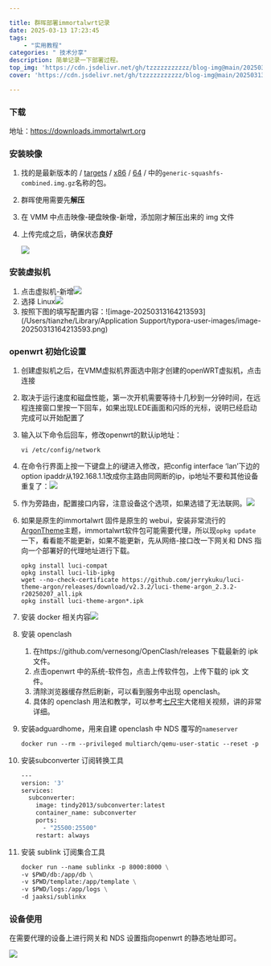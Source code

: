 ```yaml
---

title: 群晖部署immortalwrt记录
date: 2025-03-13 17:23:45
tags:
    - "实用教程"
categories: " 技术分享"
description: 简单记录一下部署过程。
top_img: 'https://cdn.jsdelivr.net/gh/tzzzzzzzzzzz/blog-img@main/20250313172545067.png'
cover: 'https://cdn.jsdelivr.net/gh/tzzzzzzzzzzz/blog-img@main/20250313172545067.png'

---
```

### 下载

地址：https://downloads.immortalwrt.org

### 安装映像

1. 找的是最新版本的 / [targets](https://downloads.immortalwrt.org/releases/24.10.0/targets/) / [x86](https://downloads.immortalwrt.org/releases/24.10.0/targets/x86/) / [64](https://downloads.immortalwrt.org/releases/24.10.0/targets/x86/64/) / 中的`generic-squashfs-combined.img.gz`名称的包。

2. 群晖使用需要先**解压**

3. 在 VMM 中点击映像-硬盘映像-新增，添加刚才解压出来的 img 文件

4. 上传完成之后，确保状态**良好**

   ![](https://cdn.jsdelivr.net/gh/tzzzzzzzzzzz/blog-img@main/20250313163800829.png)

### 安装虚拟机

1. 点击虚拟机-新增![](https://cdn.jsdelivr.net/gh/tzzzzzzzzzzz/blog-img@main/20250313164054669.png)
2. 选择 Linux![](https://cdn.jsdelivr.net/gh/tzzzzzzzzzzz/blog-img@main/20250313164122446.png)
3. 按照下图的填写配置内容：![image-20250313164213593](/Users/tianzhe/Library/Application Support/typora-user-images/image-20250313164213593.png)

### openwrt 初始化设置

1. 创建虚拟机之后，在VMM虚拟机界面选中刚才创建的openWRT虚拟机，点击连接

2. 取决于运行速度和磁盘性能，第一次开机需要等待十几秒到一分钟时间，在远程连接窗口里按一下回车，如果出现LEDE画面和闪烁的光标，说明已经启动完成可以开始配置了

3. 输入以下命令后回车，修改openwrt的默认ip地址：

   ```ssh
   vi /etc/config/network
   ```

4. 在命令行界面上按一下键盘上的i键进入修改，把config interface ‘lan’下边的option ipaddr从192.168.1.1改成你主路由同网断的ip，ip地址不要和其他设备重复了：![](https://cdn.jsdelivr.net/gh/tzzzzzzzzzzz/blog-img@main/20250313165301602.png)

5. 作为旁路由，配置接口内容，注意设备这个选项，如果选错了无法联网。![](https://cdn.jsdelivr.net/gh/tzzzzzzzzzzz/blog-img@main/20250313165918580.png)

6. 如果是原生的immortalwrt 固件是原生的 webui，安装非常流行的[ArgonTheme](https://github.com/jerrykuku/luci-theme-argon)主题，immortalwrt软件包可能需要代理，所以现`opkg update`一下，看看能不能更新，如果不能更新，先从网络-接口改一下网关和 DNS 指向一个部署好的代理地址进行下载。

   ```ssh
   opkg install luci-compat
   opkg install luci-lib-ipkg
   wget --no-check-certificate https://github.com/jerrykuku/luci-theme-argon/releases/download/v2.3.2/luci-theme-argon_2.3.2-r20250207_all.ipk
   opkg install luci-theme-argon*.ipk
   ```


7. 安装 docker 相关内容![](https://cdn.jsdelivr.net/gh/tzzzzzzzzzzz/blog-img@main/20250313170246248.png)

8. 安装 openclash


   1. 在https://github.com/vernesong/OpenClash/releases 下载最新的 ipk 文件。
   2. 点击openwrt 中的系统-软件包，点击上传软件包，上传下载的 ipk 文件。
   3. 清除浏览器缓存然后刷新，可以看到服务中出现 openclash。
   4. 具体的 openclash 用法和教学，可以参考[七尺宇](https://www.youtube.com/@qichiyu)大佬相关视频，讲的非常详细。

9. 安装adguardhome，用来自建 openclash 中 NDS 覆写的`nameserver`

   ```dockerfile
   docker run --rm --privileged multiarch/qemu-user-static --reset -p yes --credential yes
   ```

10. 安装subconverter 订阅转换工具

    ```dockerfile
    ---
    version: '3'
    services:
      subconverter:
        image: tindy2013/subconverter:latest
        container_name: subconverter
        ports:
          - "25500:25500"
        restart: always
    ```

11. 安装 sublink 订阅集合工具

    ```dockerfile
    docker run --name sublinkx -p 8000:8000 \
    -v $PWD/db:/app/db \
    -v $PWD/template:/app/template \
    -v $PWD/logs:/app/logs \
    -d jaaksi/sublinkx
    ```

### 设备使用

在需要代理的设备上进行网关和 NDS 设置指向openwrt 的静态地址即可。

![](https://cdn.jsdelivr.net/gh/tzzzzzzzzzzz/blog-img@main/20250313172545067.png)